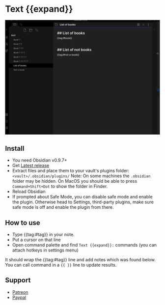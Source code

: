 # Text {{expand}}

![](./screenshots/1.gif)

## Install
- You need Obsidian v0.9.7+
- Get [Latest release](https://github.com/mrjackphil/obsidian-text-expand/releases/latest)
- Extract files and place them to your vault's plugins folder: `<vault>/.obsidian/plugins/`
Note: On some machines the `.obsidian` folder may be hidden. On MacOS you should be able to press `Command+Shift+Dot` to show the folder in Finder.
- Reload Obsidian
- If prompted about Safe Mode, you can disable safe mode and enable the plugin. Otherwise head to Settings, third-party plugins, make sure safe mode is off and enable the plugin from there.


## How to use

-   Type {{tag:#tag}} in your note.
-   Put a cursor on that line
-   Open command palette and find `Text {{expand}}:` commands (you can attach hotkeys in settings menu)

It should wrap the {{tag:#tag}} line and add notes which was found below.
You can call command in a `{{ }}` line to update results.

## Support
- [Patreon](https://patreon.com/mrjackphil)
- [Paypal](https://www.paypal.com/paypalme/mrjackphil)
